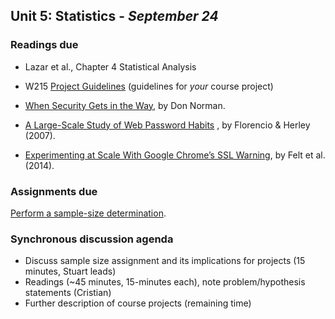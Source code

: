 ## Unit 5: Statistics - *September 24*

### Readings due

  - Lazar et al., Chapter 4 Statistical Analysis

  - W215 [Project Guidelines](/project/)  (guidelines for *your* course project)

  - [When Security Gets in the Way](https://jnd.org/when_security_gets_in_the_way/), by Don Norman.

  - [A Large-Scale Study of Web Password Habits](https://cormac.herley.org/docs/www2007.pdf) , by Florencio & Herley (2007).

  - [Experimenting at Scale With Google Chrome’s SSL Warning](https://static.googleusercontent.com/media/research.google.com/en//pubs/archive/41927.pdf), by Felt et al. (2014).

### Assignments due

[Perform a sample-size determination](/assignments/sample-size.md).

### Synchronous discussion agenda

  - Discuss sample size assignment and its implications for projects (15 minutes, Stuart leads)
  - Readings (\~45 minutes, 15-minutes each), note problem/hypothesis statements (Cristian)
  - Further description of course projects (remaining time)

